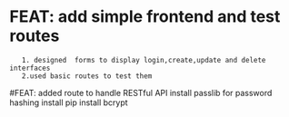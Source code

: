 # FEAT: add simple frontend and test routes
       1. designed  forms to display login,create,update and delete interfaces
       2.used basic routes to test them

#FEAT: added route to handle RESTful API
install passlib for password hashing
install pip install bcrypt
